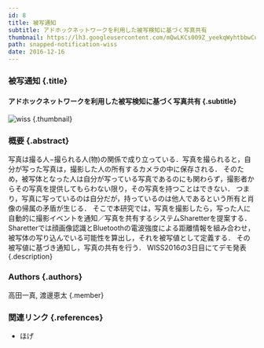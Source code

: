 ```yaml
---
id: 8
title: 被写通知
subtitle: アドホックネットワークを利用した被写検知に基づく写真共有
thumbnail: https://lh3.googleusercontent.com/mQwLKCs009Z_yeekqWyhtbbwCuJtpLerq6AQk26hungZa-sDHrFRJqO6VmePCYD66ZJuwjRVW-vZ5l6kjkPzDcvpVodSdoO4OWhSKP0YA2aRqpEM-wTWw0_X9cDdeNFvKwHV0m5N-2toIhEOseZsbiIMySYH58JM9sY0qjyIgLjMsuVUt4-TiDQ1-DCjSC98jlmE1NAH_h3rvY2iFsv5PbVepvccBJFX1smUcprP4Hgt6MJ0BLC6pFRaHtPf3ds2Rr4fqSRbqrE7U55tLy3eYMhHksj44nF_b-FfUYYdKfyM6ZeTYNxET_dcMTaBlUFo_OpjcMqGW9GBrzXCQWt8vlPj6RFnJD0GDiEKyKRJkTpRwb3oRCcrzhGJq-U_ulGDA5YORSdTwG52vntrCawHPECZcIc1TbRP47KnNh6K0s1J_ANVVEr7apbo6XsZ8emIVUUBO3kfI27yNCff74ikdg56xE8FGX4xbgS8G-UQlvo6dpcAOBfREQD-zVzzAxVOqF6YjG0Bp6HDRiK5fAJ-4H8jS3VLu1oC8gO-e1IqjuWpI3VCQXpf66Upxt51ZSgl4IVv8zdErygn1YJVM6dMLGvT3RuDEXpvP7STslto=w1024-h768-rw
path: snapped-notification-wiss
date: 2016-12-16
---
```


### 被写通知 {.title}

#### アドホックネットワークを利用した被写検知に基づく写真共有 {.subtitle}

![wiss](https://lh3.googleusercontent.com/n9nJiKP_j2nkK0w6AFcQbeTQQAO0gpahmoqdWn0JST3walPWZMYqVmDpTTlXfK0bvhqk7T5C4fw90Y5X1dFSOjKj8emKNv5yxIIFT1ouSwmRAzxoXcQ6Ieofy_vTGYPNnQDaoehmseyCY8s20O9iHY0OT0WmJJBgMSlK71eyL7Dovdelf11ZgvCdk708_6-PY3QjwVosMqs0saqvuPCbrmoqnVToyhUxKousywUBEDq7cJWG1eWLyGC-5BhLY9x1xmQd6gN57OYUG95TzaP4sv-pLQzTy1KeCeDWBAN3fsTiAEUJK4aapveYjBXXA4XEWiiT9rV2EF-o15vUW4NMopVMgf39SiboIAszcbI3GaudwaTc1d1jRSQiimj0aC18OFhAj_Mat4LJT8rore4n2nTlGEjNuglQAovVkylz2DcKsG4bovZPkSNSpte80EN6HIXe2MK6MWXmjHwKICOWJuDTNe5GAgJhrTk_ufaX14tQi6sbBz0l9_6lc2FxzFHqWo_x89gBIS9K7KtaqYBSE-PZl-1IDPBCWDH17i6yd-CARz5InhH_A7ycxrjnF5J4-fRT-F6TIfXIsdxGMTFAAFFGWiW7KuzIFhnigkB5=w1920-h1080-rw "wiss") {.thumbnail}

### 概要 {.abstract}

写真は撮る人−撮られる人(物)の関係で成り立っている．写真を撮られると，自分が写った写真は，撮影した人の所有するカメラの中に保存される． そのため，被写体となった人は自分が写っている写真であるのにも関わらず，撮影者からその写真を提供してもらわない限り，その写真を持つことはできない． つまり，写真に写っているのは自分だが，持っているのは他人であるという所有と肖像の帰属の矛盾が生じる． そこで本研究では，写真を撮影したら，写った人に自動的に撮影イベントを通知／写真を共有するシステムSharetterを提案する． Sharetterでは顔画像認識とBluetoothの電波強度による距離情報を組み合わせ，被写体の写り込んでいる可能性を算出し，それを被写値として定義する． その被写値に基づき通知し，写真の共有を行う．
WISS2016の3日目にてデモ発表 {.description}

### Authors {.authors}

高田一真, 渡邊恵太 {.member}

### 関連リンク {.references}

* ほげ
